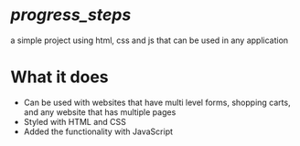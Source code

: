 # _progress_steps_
 a simple project using html, css and js that can be used in any application

 # What it does
 - Can be used with websites that have multi level forms, shopping carts, and any website that has multiple pages
 - Styled with HTML and CSS
 - Added the functionality with JavaScript
